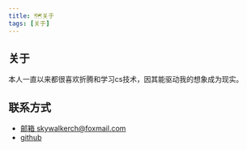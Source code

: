 ```yaml
---
title: 🗺️关于
tags: [关于]
---
```


## 关于
本人一直以来都很喜欢折腾和学习cs技术，因其能驱动我的想象成为现实。
## 联系方式
- [邮箱 skywalkerch@foxmail.com](mailto:skywalkerch@foxmail.com)
- [github](https://github.com/skywalkerch)

